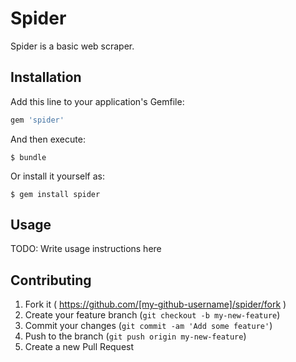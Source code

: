 # Spider

Spider is a basic web scraper.

## Installation

Add this line to your application's Gemfile:

```ruby
gem 'spider'
```

And then execute:

    $ bundle

Or install it yourself as:

    $ gem install spider

## Usage

TODO: Write usage instructions here

## Contributing

1. Fork it ( https://github.com/[my-github-username]/spider/fork )
2. Create your feature branch (`git checkout -b my-new-feature`)
3. Commit your changes (`git commit -am 'Add some feature'`)
4. Push to the branch (`git push origin my-new-feature`)
5. Create a new Pull Request
